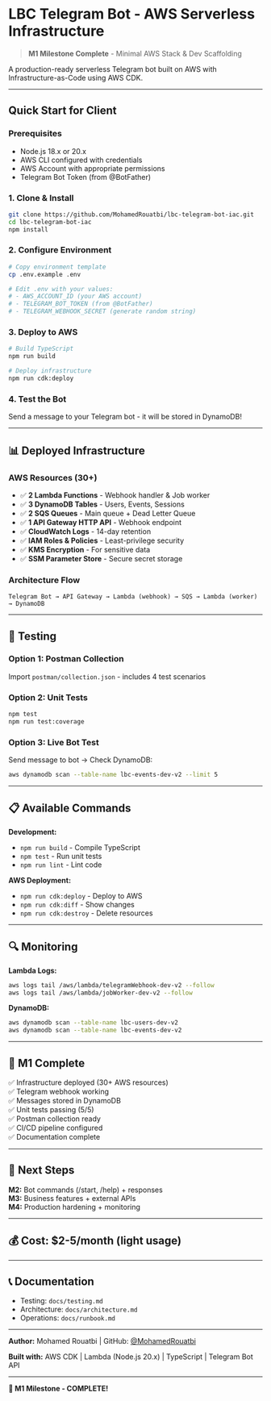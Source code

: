 ﻿# LBC Telegram Bot - AWS Serverless Infrastructure

> **M1 Milestone Complete** - Minimal AWS Stack & Dev Scaffolding

A production-ready serverless Telegram bot built on AWS with Infrastructure-as-Code using AWS CDK.

---

## Quick Start for Client

### Prerequisites

- Node.js 18.x or 20.x
- AWS CLI configured with credentials
- AWS Account with appropriate permissions
- Telegram Bot Token (from @BotFather)

### 1. Clone & Install

```bash
git clone https://github.com/MohamedRouatbi/lbc-telegram-bot-iac.git
cd lbc-telegram-bot-iac
npm install
```

### 2. Configure Environment

```bash
# Copy environment template
cp .env.example .env

# Edit .env with your values:
# - AWS_ACCOUNT_ID (your AWS account)
# - TELEGRAM_BOT_TOKEN (from @BotFather)
# - TELEGRAM_WEBHOOK_SECRET (generate random string)
```

### 3. Deploy to AWS

```bash
# Build TypeScript
npm run build

# Deploy infrastructure
npm run cdk:deploy
```

### 4. Test the Bot

Send a message to your Telegram bot - it will be stored in DynamoDB!

---

## 📊 Deployed Infrastructure

### AWS Resources (30+)

- ✅ **2 Lambda Functions** - Webhook handler & Job worker
- ✅ **3 DynamoDB Tables** - Users, Events, Sessions
- ✅ **2 SQS Queues** - Main queue + Dead Letter Queue
- ✅ **1 API Gateway HTTP API** - Webhook endpoint
- ✅ **CloudWatch Logs** - 14-day retention
- ✅ **IAM Roles & Policies** - Least-privilege security
- ✅ **KMS Encryption** - For sensitive data
- ✅ **SSM Parameter Store** - Secure secret storage

### Architecture Flow

```
Telegram Bot → API Gateway → Lambda (webhook) → SQS → Lambda (worker) → DynamoDB
```

---

## 🧪 Testing

### Option 1: Postman Collection

Import `postman/collection.json` - includes 4 test scenarios

### Option 2: Unit Tests

```bash
npm test
npm run test:coverage
```

### Option 3: Live Bot Test

Send message to bot → Check DynamoDB:

```bash
aws dynamodb scan --table-name lbc-events-dev-v2 --limit 5
```

---

## 📋 Available Commands

**Development:**

- `npm run build` - Compile TypeScript
- `npm test` - Run unit tests
- `npm run lint` - Lint code

**AWS Deployment:**

- `npm run cdk:deploy` - Deploy to AWS
- `npm run cdk:diff` - Show changes
- `npm run cdk:destroy` - Delete resources

---

## 🔍 Monitoring

**Lambda Logs:**

```bash
aws logs tail /aws/lambda/telegramWebhook-dev-v2 --follow
aws logs tail /aws/lambda/jobWorker-dev-v2 --follow
```

**DynamoDB:**

```bash
aws dynamodb scan --table-name lbc-users-dev-v2
aws dynamodb scan --table-name lbc-events-dev-v2
```

---

## 🎯 M1 Complete

✅ Infrastructure deployed (30+ AWS resources)  
✅ Telegram webhook working  
✅ Messages stored in DynamoDB  
✅ Unit tests passing (5/5)  
✅ Postman collection ready  
✅ CI/CD pipeline configured  
✅ Documentation complete

---

## 📝 Next Steps

**M2:** Bot commands (/start, /help) + responses  
**M3:** Business features + external APIs  
**M4:** Production hardening + monitoring

---

## 💰 Cost: $2-5/month (light usage)

---

## 📞 Documentation

- Testing: `docs/testing.md`
- Architecture: `docs/architecture.md`
- Operations: `docs/runbook.md`

---

**Author:** Mohamed Rouatbi | GitHub: [@MohamedRouatbi](https://github.com/MohamedRouatbi)

**Built with:** AWS CDK | Lambda (Node.js 20.x) | TypeScript | Telegram Bot API

---

**🎉 M1 Milestone - COMPLETE!**
